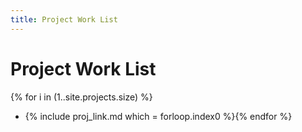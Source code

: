 ```yaml
---
title: Project Work List
---
```


# Project Work List

{% for i in (1..site.projects.size) %}
 - {% include proj_link.md which = forloop.index0 %}{% endfor %}
